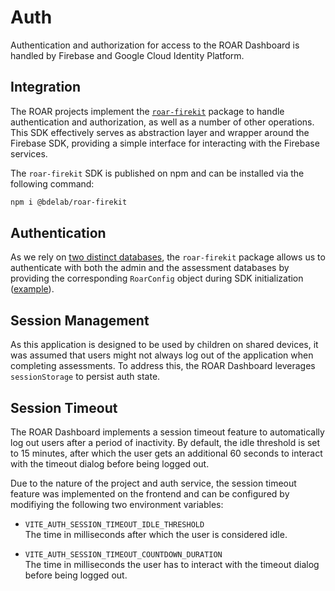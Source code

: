 # Auth

Authentication and authorization for access to the ROAR Dashboard is handled by Firebase and Google Cloud Identity Platform.

## Integration
The ROAR projects implement the [`roar-firekit`](https://github.com/yeatmanlab/roar-firekit/) package to handle authentication and authorization, as well as a
number of other operations. This SDK effectively serves as abstraction layer and wrapper around the Firebase SDK,
providing a simple interface for interacting with the Firebase services. 

The `roar-firekit` SDK is published on npm and can be installed via the following command:
```bash
npm i @bdelab/roar-firekit
```

## Authentication
As we rely on [two distinct databases](/roar-docs/databases/), the `roar-firekit` package allows us to authenticate with both the
admin and the assessment databases by providing the corresponding `RoarConfig` object during SDK initialization
([example](https://github.com/yeatmanlab/roar-dashboard/blob/main/src/config/firebaseRoar.js)). 


## Session Management
As this application is designed to be used by children on shared devices, it was assumed that users might not always log
out of the application when completing assessments. To address this, the ROAR Dashboard leverages `sessionStorage` to
persist auth state. 

## Session Timeout
The ROAR Dashboard implements a session timeout feature to automatically log out users after a period of inactivity. By
default, the idle threshold is set to 15 minutes, after which the user gets an additional 60 seconds to interact with
the timeout dialog before being logged out.

Due to the nature of the project and auth service, the session timeout feature was implemented on the frontend and can
be configured by modifiying the following two environment variables:
- `VITE_AUTH_SESSION_TIMEOUT_IDLE_THRESHOLD`<br>
  The time in milliseconds after which the user is considered idle.<br>

- `VITE_AUTH_SESSION_TIMEOUT_COUNTDOWN_DURATION`<br>
  The time in milliseconds the user has to interact with the timeout dialog before being logged out. <br>